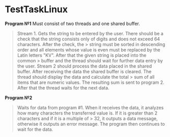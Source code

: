 # TestTaskLinux

**Program №1**
Must consist of two threads and one shared buffer. 
> Stream 1. Gets the string to be entered by the user.   There should be a check that the string consists only of digits and does not exceed 64 characters. After the check, the    > string must be sorted in descending order and all elements whose value is even must be replaced by the Latin letters "KV". After that the given string is placed into the common > buffer and the thread should wait for further data entry by the user.
> Stream 2 should process the data placed in the shared buffer. After receiving the data the shared buffer is cleared. The thread should display the data and calculate the total  > sum of all items that are numeric values.  The resulting sum is sent to program 2. After that the thread waits for the next data.


**Program №2**
> Waits for data from program #1. When it receives the data, it analyzes how many characters the transferred value is. If it is greater than 2 characters and if it is a multiple of > 32, it outputs a data message, otherwise it outputs an error message. The program then continues to wait for the data.
